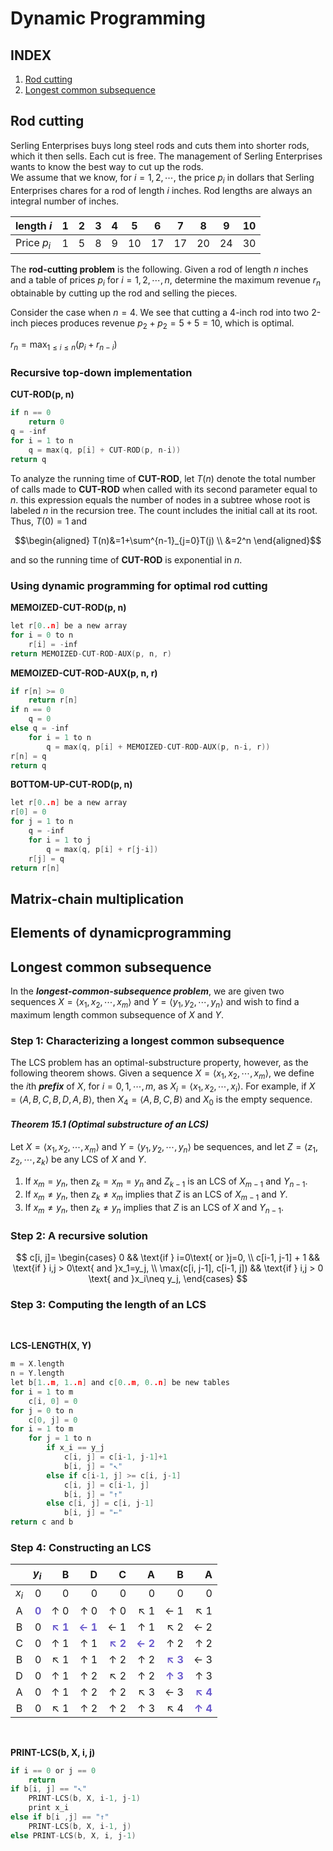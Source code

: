 <style>
b {
    color: slateblue;
}
</style>

# **Dynamic Programming**  

## **INDEX**

1. [Rod cutting](#rod-cutting)
2. [Longest common subsequence](#longest-common-subsequence)

## **Rod cutting**  

Serling Enterprises buys long steel rods and cuts them into shorter rods, which it then sells. Each cut is free. The management of Serling Enterprises wants to know the best way to cut up the rods.  
We assume that we know, for $i=1,2,\cdots,$ the price $p_i$ in dollars that Serling Enterprises chares for a rod of length $i$ inches. Rod lengths are always an integral number of inches.  

|length $i$|1|2|3|4|5|6|7|8|9|10|
|:---|:-:|:-:|:-:|:-:|:-:|:-:|:-:|:-:|:-:|:-:|
|Price $p_i$|1|5|8|9|10|17|17|20|24|30|   

The **rod-cutting problem** is the following. Given a rod of length $n$ inches and a table of prices $p_i$ for $i=1,2,\cdots, n$, determine the maximum revenue $r_n$ obtainable by cutting up the rod and selling the pieces.  

Consider the case when $n=4$. We see that cutting a 4-inch rod into two 2-inch pieces produces revenue $p_2+p_2 = 5+5 = 10$, which is optimal.  

$r_n = \max_{1\le i\le n}(p_i + r_{n-i})$  

### **Recursive top-down implementation**  

**CUT-ROD(p, n)**
```c
if n == 0
    return 0
q = -inf
for i = 1 to n
    q = max(q, p[i] + CUT-ROD(p, n-i))
return q
```  

To analyze the running time of **CUT-ROD**, let $T(n)$ denote the total number of calls made to **CUT-ROD** when called with its second parameter equal to $n$. this expression equals the number of nodes in a subtree whose root is labeled $n$ in the recursion tree. The count includes the initial call at its root. Thus, $T(0)=1$ and  

$$\begin{aligned}
    T(n)&=1+\sum^{n-1}_{j=0}T(j) \\
    &=2^n
\end{aligned}$$  

and so the running time of **CUT-ROD** is exponential in $n$.

### **Using dynamic programming for optimal rod cutting**  

**MEMOIZED-CUT-ROD(p, n)**
```c
let r[0..n] be a new array
for i = 0 to n
    r[i] = -inf
return MEMOIZED-CUT-ROD-AUX(p, n, r)
```

**MEMOIZED-CUT-ROD-AUX(p, n, r)**
```c
if r[n] >= 0
    return r[n]
if n == 0
    q = 0
else q = -inf
    for i = 1 to n
        q = max(q, p[i] + MEMOIZED-CUT-ROD-AUX(p, n-i, r))
r[n] = q
return q
```  

**BOTTOM-UP-CUT-ROD(p, n)**
```c
let r[0..n] be a new array
r[0] = 0
for j = 1 to n
    q = -inf
    for i = 1 to j
        q = max(q, p[i] + r[j-i])
    r[j] = q
return r[n]
```

## **Matrix-chain multiplication**  

## **Elements of dynamicprogramming**  

## **Longest common subsequence**  

In the ***longest-common-subsequence problem***, we are given two sequences $X=\langle x_1, x_2, \cdots, x_m\rangle$ and $Y=\langle y_1,y_2,\cdots,y_n\rangle$ and wish to find a maximum length common subsequence of $X$ and $Y$.  

### **Step 1: Characterizing a longest common subsequence**  

The LCS problem has an optimal-substructure property, however, as the following theorem shows. Given a sequence $X=\langle x_1,x_2,\cdots,x_m\rangle$, we define the $i$th ***prefix*** of $X$, for $i=0,1,\cdots,m$, as $X_i=\langle x_1, x_2, \cdots, x_i\rangle$. For example, if $X=\langle A,B,C,B,D,A,B\rangle$, then $X_4=\langle A,B,C,B\rangle$ and $X_0$ is the empty sequence.  

#### ***Theorem 15.1 (Optimal substructure of an LCS)***
Let $X=\langle x_1, x_2,\cdots, x_m\rangle$ and $Y=\langle y_1, y_2,\cdots, y_n\rangle$ be sequences, and let $Z=\langle z_1, z_2,\cdots, z_k\rangle$ be any LCS of $X$ and $Y$.  

1. If $x_m = y_n$, then $z_k = x_m = y_n$ and $Z_{k-1}$ is an LCS of $X_{m-1}$ and $Y_{n-1}$.
2. If $x_m \neq y_n$, then $z_k\neq x_m$ implies that $Z$ is an LCS of $X_{m-1}$ and $Y$.
3. If $x_m \neq y_n$, then $z_k\neq y_n$ implies that $Z$ is an LCS of $X$ and $Y_{n-1}$.  

### **Step 2: A recursive solution**  

$$
c[i, j]=
\begin{cases}
    0 && \text{if } i=0\text{ or }j=0, \\
    c[i-1, j-1] + 1 && \text{if } i,j > 0\text{ and }x_1=y_j, \\
    \max(c[i, j-1], c[i-1, j]) && \text{if } i,j > 0 \text{ and }x_i\neq y_j,
\end{cases}
$$

### **Step 3: Computing the length of an LCS**  

<br>  

**LCS-LENGTH(X, Y)**
```c
m = X.length
n = Y.length
let b[1..m, 1..n] and c[0..m, 0..n] be new tables
for i = 1 to m
    c[i, 0] = 0
for j = 0 to n
    c[0, j] = 0
for i = 1 to m
    for j = 1 to n
        if x_i == y_j
            c[i, j] = c[i-1, j-1]+1
            b[i, j] = "↖"
        else if c[i-1, j] >= c[i, j-1]
            c[i, j] = c[i-1, j]
            b[i, j] = "↑"
        else c[i, j] = c[i, j-1]
            b[i, j] = "←"
return c and b
```

### **Step 4: Constructing an LCS**  

||$y_i$|B|D|C|A|B|A|
|:-:|-:|-:|-:|-:|-:|-:|-:|
$x_i$|0|0|0|0|0|0|0|
A|<b>0|↑ 0|↑ 0|↑ 0|↖ 1|← 1|↖ 1|
B|0|<b>↖ 1|<b>← 1|← 1|↑ 1|↖ 2|← 2|
C|0|↑ 1|↑ 1|<b>↖ 2|<b>← 2|↑ 2|↑ 2|
B|0|↖ 1|↑ 1|↑ 2|↑ 2|<b>↖ 3|← 3|
D|0|↑ 1|↑ 2|↖ 2|↑ 2|<b>↑ 3|↑ 3|
A|0|↑ 1|↑ 2|↑ 2|↖ 3|← 3|<b>↖ 4|
B|0|↖ 1|↑ 2|↑ 2|↑ 3|↖ 4|<b>↑ 4|  
<br>

**PRINT-LCS(b, X, i, j)**
```c
if i == 0 or j == 0
    return
if b[i, j] == "↖"
    PRINT-LCS(b, X, i-1, j-1)
    print x_i
else if b[i ,j] == "↑"
    PRINT-LCS(b, X, i-1, j)
else PRINT-LCS(b, X, i, j-1)
```